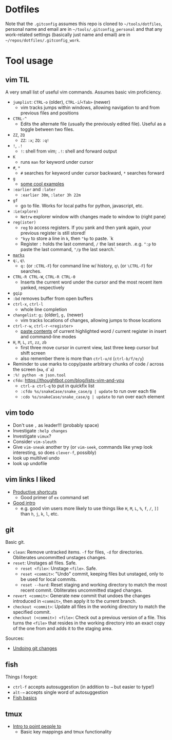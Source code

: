 Dotfiles
=========

Note that the `.gitconfig` assumes this repo is cloned to `~/tools/dotfiles`,
personal name and email are in `~/tools/.gitconfig_personal` and that any
work-related settings (basically just name and email) are in
`~/repos/dotfiles/.gitconfig_work`.

Tool usage
=========

vim TIL
---

A very small list of useful vim commands. Assumes basic vim proficiency.

* `jumplist`: `CTRL-o` (older), `CTRL-i`/`<Tab>` (newer)
    * vim tracks jumps within windows, allowing navigation to and from previous files and positions
* `CTRL-^`
    * Edits the alternate file (usually the previously edited file). Useful as a toggle between two files.
* `ZZ`, `ZQ`
    * `ZZ`: `:x`; `ZQ`: `:q!`
* `!`, `.!`
    * `!`: shell from vim; `.!`: shell and forward output
* `K`
    * runs `man` for keyword under cursor
* `#`, `*`
    * `#` searches for keyword under cursor backward, `*` searches forward
* `g`
    * [some cool examples](http://vim.wikia.com/wiki/Power_of_g)
* `:earlier` and `:later`
    * `:earlier 30m`, `:later 3h 22m`
* `gf`
    * go to file. Works for local paths for python, javascript, etc.
* `:Le(xplore)`
    * `Netrw` explorer window with changes made to window to (right pane)
* `reg(ister)`
    * `reg` to access registers. If you yank and then yank again, your previous register is still stored!
    * `"kyy` to store a line in `k`, then `"kp` to paste. `<ctrl-r>k
    * Register `:` holds the last command, `/` the last search. .e.g. `":p` to
    paste the last command, `"/p` the last search.`
* [`marks`](http://vim.wikia.com/wiki/Using_marks)
* `q:`, `q\`
    * `q:` (or `:CTRL-F`) for command line w/ history, `q\` (or `\CTRL-F`) for searches.
* `CTRL-R CTRL-W`, `CTRL-R CTRL-0`
    * Inserts the current word under the cursor and the most recent item yanked, respectively
* `gqip`
* `:bd` removes buffer from open buffers
* `ctrl-x`, `ctrl-l`
    * whole line completion
* `changelist`: `g;` (older), `g,` (newer)
    * vim tracks locations of changes, allowing jumps to those locations
* `ctrl-r-w`, `ctrl-r-<register>`
    * [paste contents](http://vim.wikia.com/wiki/Pasting_registers) of current
      highlighted word / current register in insert and command-line modes
* `H`, `M`, `L`, `zt`, `zz`, `zb`
    * first three move cursor in current view, last three keep cursor but shift screen
    * also remember there is more than `ctrl-u/d` (`ctrl-b/f/e/y`)
* Reminder to use marks to copy/paste arbitrary chunks of code / across the screen (`ma`, ``d`a``)
* `:%! python -m json.tool`
* `cfdo`: https://thoughtbot.com/blog/lists-vim-and-you
    * `ctrl-a ctrl-q` to put in quickfix list
    * `:cfdo %s/snakeCase/snake_case/g | update` to run over each file
    * `:cdo %s/snakeCase/snake_case/g | update` to run over each element


vim todo
--------

* Don't use `,` as leader!!! (probably space)
* Investigate `:help changes`
* Investigate `vimux`?
* Consider `vim-sleuth`
* Give `vim-sneak` another try (or `vim-seek`, commands like yrwp look
  interesting, so does `clever-f`, possibly)
* look up multilvel undo
* look up undofile


vim links I liked
----------------
* [Productive shortcuts](https://stackoverflow.com/questions/1218390/what-is-your-most-productive-shortcut-with-vim/1220118#1220118)
    * Good primer of `ex` command set
* [Good intro](http://www.viemu.com/a-why-vi-vim.html)
    * e.g. good vim users more likely to use things like `H`, `M`, `L`, `%`,
      `f`, `/`, `]]` than `h`, `j`, `k`, `l`, etc.


git
---

Basic git.

* `clean`: Remove untracked items. `-f` for files, `-d` for directories. Obliterates uncommitted unstages changes.
* `reset`: Unstages all files. Safe.
    * `reset <file>`: Unstage `<file>`. Safe.
    * `reset <commit>`: "Undo" commit, keeping files but unstaged, only to be used for local commits.
    * `reset --hard`: Reset staging and working directory to match the most recent commit. Obliterates uncommitted staged changes.
* `revert <commit>`: Generate new commit that undoes the changes introduced in `<commit>`, then apply it to the current branch.
* `checkout <commit>`: Update all files in the working directory to match the specified commit.
* `checkout (<commit>) <file>`: Check out a previous version of a file. This turns the `<file>` that resides in the working directory into an exact copy of the one from <commit> and adds it to the staging area.

Sources:
* [Undoing git changes](https://www.atlassian.com/git/tutorials/undoing-changes)

fish
----

Things I forgot:

* `ctrl-f` accepts autosuggestion (in addition to `→` but easier to type!)
* `alt-→` accepts single word of autosuggestion
* [Fish basics](https://fishshell.com/docs/current/tutorial.html)


tmux
----

* [Intro to point people to](http://tmuxp.readthedocs.io/en/latest/about_tmux.html)
    * Basic key mappings and tmux functionality

